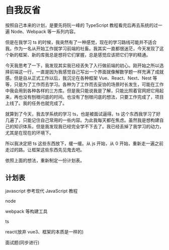 # 自我反省

按照自己本来的计划，是要先将阮一峰的 TypeScript 教程看完后再去系统的过一遍 Node、Webpack 等一系列内容。

但是在我学习 ts 的时候，我突然有了一种感觉，现在的学习路线可能并不适合我。作为一名从开始工作就学习前端的社畜。我其实一直都很迷茫，今天发现了这个新的框架、新的库我总是想将它们掌握，总是感觉应该把它们学的精通。

今天我思考了一下，我发现其实我已经丢失了入行做前端的初心。刚开始之所以选择前端这一行，一直是因为我感觉自己写出一个界面就像解数学题一样充满了成就感。但是自从正式工作以后，我沉沦在各种框架 Vue、React、Next、Nest 等等，只是为了工作而去学习。各种为了工作而去妥协的场景时长发生，可能在工作中我会用到各种各样的三方库。但是我只能说我是了解，只能比照着官网把它用起来，再也没有刨根问底的时间。也没有了刨根问底的想法，只要工作完成了，项目上线了。我的任务也就完成了。

就算到了今天，我去学系统的学习 ts，也是被面试逼得。ts 这个东西我学习了好几遍了，只能记住自己常用的一些内容。为此我每天都在焦虑。虽然我是想构建自己的知识体系，但是我发现我已经完全学不下去了。我已经丢掉了我学习的动力，尤其是在现在的环境下。

所以我决定把 ts 这些东西放下，缓一缓。从 js 开始，从 0 开始，重新走一遍之前走过的路。让框架这些东西先见鬼去吧。

依照上面的想法，重新制定一份计划表。

## 计划表

javascript 参考现代 JavaScript 教程

node

webpack 等构建工具

ts

react(放弃 vue3、框架的本质是一样的)

面试题(同步进行)

